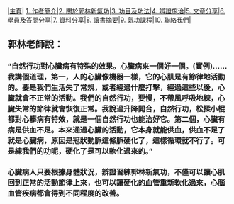 |[主頁](/README.md)| [1. 作者簡介](/a10.md)|[2. 關於郭林新氣功](/a1.md)|[3. 功目及功法](/a2.md)|[4. 辨證施治](/a3.md)|[5. 文章分享](/a5.md)|[6. 學員及答問分享](/a6.md)|[7. 資料分享](/a7.md)|[8. 讀書摘要](/a4.md)|[9. 氣功課程](/郭林新氣功課程.md)|[10. 聯絡我們](/a9.md)|

## 郭林老師說：

### “自然行功對心臟病有特殊的效果。心臟病來一個好一個。(實例)......我講個道理，第一，人的心臟像機器一樣，它的心肌是有節律地活動的。要是我們生活失了常規，或者經過什麼打擊，經過這些以後，心臟就會不正常的活動。我們的自然行功，要慢，不帶風呼吸地練，心臟失常的節律就會恢復正常。我說過升降開合，自然行功，松揉小棍都對心髒病有特效，就是一個自然行功也能治好它。第二個，心臟有病是供血不足。本來通過心臟的活動，它本身就能供血，供血不足了就是心臟病，原因是冠狀動脈這條脈硬化了，這樣循環就不行了。可是練我們的功呢，硬化了是可以軟化過來的。”

### 心臟病人只要根據身體狀況，辨證習練郭林新氣功，不僅可以讓心肌回到正常的活動節律上來，也可以讓硬化的血管重新軟化過來，心腦血管疾病都會得到不同程度的改善。
